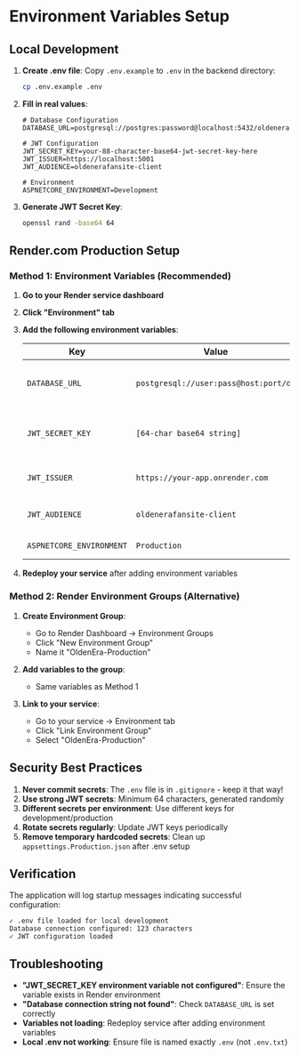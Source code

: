 # Environment Variables Setup

## Local Development

1. **Create .env file**: Copy `.env.example` to `.env` in the backend directory:
   ```bash
   cp .env.example .env
   ```

2. **Fill in real values**:
   ```env
   # Database Configuration
   DATABASE_URL=postgresql://postgres:password@localhost:5432/oldenerafansite
   
   # JWT Configuration  
   JWT_SECRET_KEY=your-88-character-base64-jwt-secret-key-here
   JWT_ISSUER=https://localhost:5001
   JWT_AUDIENCE=oldenerafansite-client
   
   # Environment
   ASPNETCORE_ENVIRONMENT=Development
   ```

3. **Generate JWT Secret Key**:
   ```bash
   openssl rand -base64 64
   ```

## Render.com Production Setup

### Method 1: Environment Variables (Recommended)

1. **Go to your Render service dashboard**
2. **Click "Environment" tab**
3. **Add the following environment variables**:

   | Key | Value | Notes |
   |-----|-------|--------|
   | `DATABASE_URL` | `postgresql://user:pass@host:port/db` | Auto-provided by Render PostgreSQL |
   | `JWT_SECRET_KEY` | `[64-char base64 string]` | Generate with `openssl rand -base64 64` |
   | `JWT_ISSUER` | `https://your-app.onrender.com` | Your actual Render app URL |
   | `JWT_AUDIENCE` | `oldenerafansite-client` | Client application identifier |
   | `ASPNETCORE_ENVIRONMENT` | `Production` | Set to Production |

4. **Redeploy your service** after adding environment variables

### Method 2: Render Environment Groups (Alternative)

1. **Create Environment Group**:
   - Go to Render Dashboard → Environment Groups
   - Click "New Environment Group"
   - Name it "OldenEra-Production"

2. **Add variables to the group**:
   - Same variables as Method 1

3. **Link to your service**:
   - Go to your service → Environment tab
   - Click "Link Environment Group"
   - Select "OldenEra-Production"

## Security Best Practices

1. **Never commit secrets**: The `.env` file is in `.gitignore` - keep it that way!
2. **Use strong JWT secrets**: Minimum 64 characters, generated randomly
3. **Different secrets per environment**: Use different keys for development/production
4. **Rotate secrets regularly**: Update JWT keys periodically
5. **Remove temporary hardcoded secrets**: Clean up `appsettings.Production.json` after .env setup

## Verification

The application will log startup messages indicating successful configuration:
```
✓ .env file loaded for local development
Database connection configured: 123 characters
✓ JWT configuration loaded
```

## Troubleshooting

- **"JWT_SECRET_KEY environment variable not configured"**: Ensure the variable exists in Render environment
- **"Database connection string not found"**: Check `DATABASE_URL` is set correctly
- **Variables not loading**: Redeploy service after adding environment variables
- **Local .env not working**: Ensure file is named exactly `.env` (not `.env.txt`)